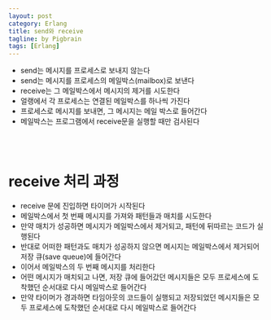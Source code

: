 ```yaml
---
layout: post
category: Erlang
title: send와 receive
tagline: by Pigbrain
tags: [Erlang]
---
```


<!--more-->

* send는 메시지를 프로세스로 보내지 않는다  
* send는 메시지를 프로세스의 메일박스(mailbox)로 보낸다  
* receive는 그 메일박스에서 메시지의 제거를 시도한다  
* 얼랭에서 각 프로세스는 연결된 메일박스를 하나씩 가진다  
* 프로세스로 메시지를 보내면, 그 메시지는 메일 박스로 들어간다  
* 메일박스는 프로그램에서 receive문을 실행할 때만 검사된다  
<br>  
<br>  


# receive 처리 과정   
* receive 문에 진입하면 타이머가 시작된다  
* 메일박스에서 첫 번째 메시지를 가져와 패턴들과 매치를 시도한다  
* 만약 매치가 성공하면 메시지가 메일박스에서 제거되고, 패턴에 뒤따르는 코드가 실행된다  
* 반대로 어떠한 패턴과도 매치가 성공하지 않으면 메시지는 메일박스에서 제거되어 저장 큐(save queue)에 들어간다  
* 이어서 메일박스의 두 번째 메시지를 처리한다  
* 어떤 메시지가 매치되고 나면, 저장 큐에 들어갔던 메시지들은 모두 프로세스에 도착했던 순서대로 다시 메일박스로 들어간다  
* 만약 타이머가 경과하면 타임아웃의 코드들이 실행되고 저장되었던 메시지들은 모두 프로세스에 도착했던 순서대로 다시 메일박스로 들어간다  
 
